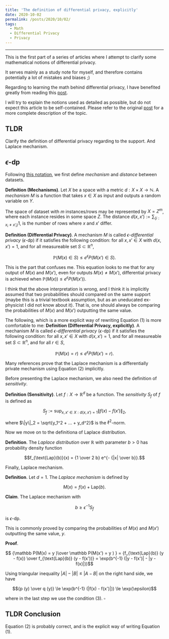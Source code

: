 ```yaml
---
title: 'The definition of differential privacy, explicitly'
date: 2020-10-02
permalink: /posts/2020/10/02/
tags:
  - Math
  - Differential Privacy
  - Privacy
---
```


---

This is the first part of a series of articles where I attempt to clarify some mathematical notions of differential privacy. 

It serves mainly as a study note for myself, and therefore contains potentially a lot of mistakes and biases ;)

Regarding to learning the math behind differential privacy, I have benefited greatly from reading this [post](https://ypei.me/posts/2019-03-13-a-tail-of-two-densities.html). 

I will try to explain the notions used as detailed as possible, but
do not expect this article to be self-contained. 
Please refer to the original [post](https://ypei.me/posts/2019-03-13-a-tail-of-two-densities.html) for a
more complete description of the topic.

TLDR
-------------
Clarify the definition of differential privacy regarding to the support.
And Laplace mechanism.

$\epsilon$-dp 
-------------
Following [this notation](https://ypei.me/posts/2019-03-13-a-tail-of-two-densities.html), 
we first define *mechanism* and *distance* between datasets.

**Definition (Mechanisms)**. Let $X$ be a
space with a metric $d: X \times X \to \mathbb N$. A *mechanism* $M$ is
a function that takes $x \in X$ as input and outputs a random variable
on $Y$.

The space of dataset with $m$ instances/rows may be represented by $X = Z^m$, where each instance resides in some space $Z$. The distance
$d(x, x') := \sum_{\{i: x_i \neq x'_i\}} 1$, is the number of rows where $x$ and $x'$ differ.

**Definition (Differential
Privacy)**. A mechanism $M$ is called $\epsilon$*-differential privacy*
($\epsilon$-dp) if it satisfies the following condition: for all
$x, x' \in X$ with $d(x, x') = 1$, and for all measureable set
$S \subset \mathbb R^n$,

$$\mathbb P(M(x) \in S) \le e^\epsilon P(M(x') \in S). $$

This is the part that confuses me. This equation looks to me that for any output of $M(x)$ and $M(x')$, even for outputs $M(x) \neq M(x')$, differential privacy is achieved when $\mathbb P(M(x)) \le e^\epsilon P(M(x'))$.

I think that the above interpretation is wrong, and I think it is implicitly assumed that two probabilities should compared on the same support (maybe this is a trivial textbook assumption, but as an uneducated ex-physicist I did not know about it). 
That is, one should always be comparing the probabilities of $M(x)$ and $M(x')$ outputting the same value.

The following, which is a more explicit way of rewriting Equation (1) is more comfortable to me:
**Definition (Differential
Privacy, explicitly)**. A mechanism $M$ is called $\epsilon$*-differential privacy*
($\epsilon$-dp) if it satisfies the following condition: for all
$x, x' \in X$ with $d(x, x') = 1$, and for all measureable set
$S \subset \mathbb R^n$, and for all $r \in S$,

$$\mathbb P(M(x) = r ) \le e^\epsilon P(M(x') = r ). $$

Many references prove that the Laplace mechanism is a differentially private mechanism using Equation (2) implicitly.

Before presenting the Laplace mechanism, we also need the definition of *sensitivity*.

**Definition (Sensitivity)**. Let
$f: X \to \mathbb R^d$ be a function. The *sensitivity* $S_f$ of $f$ is
defined as

$$S_f := \sup_{x, x' \in X: d(x, x') = 1} \|f(x) - f(x')\|_2,$$

where $\|y\|_2 = \sqrt{y_1^2 + ... + y_d^2}$ is the $\ell^2$-norm.

Now we move on to the definitiona of Laplace distribution.

**Definition**. The *Laplace distribution* over $\mathbb R$
with parameter $b > 0$ has probability density function

$$f_{\text{Lap}(b)}(x) = {1 \over 2 b} e^{- {|x| \over b}}.$$

Finally, Laplace mechanism.

**Definition**. Let $d = 1$. The *Laplace mechanism* is
defined by

$$M(x) = f(x) + \text{Lap}(b).$$

**Claim**. The Laplace mechanism with

$$b \ge \epsilon^{-1} S_f$$

is $\epsilon$-dp.

This is commonly proved by comparing the probabilities of $M(x)$ and $M(x')$ outputting the same value, $y$.

**Proof**. 


$$  {\mathbb P(M(x) = y )\over \mathbb P(M(x') = y ) } = {f_{\text{Lap}(b)} (y - f(x)) \over f_{\text{Lap}(b)} (y - f(x'))} = \exp(b^{-1} (|y - f(x')| - |y - f(x)|))$$

Using triangular inequality $|A| - |B| \le |A - B|$ on the right hand
side, we have

$${p (y) \over q (y)} \le \exp(b^{-1} (|f(x) - f(x')|)) \le \exp(\epsilon)$$

where in the last step we use the condition (3). $\square$

TLDR Conclusion 
---------------
Equation (2) is probably correct, and is the explicit way of writing Equation (1).

